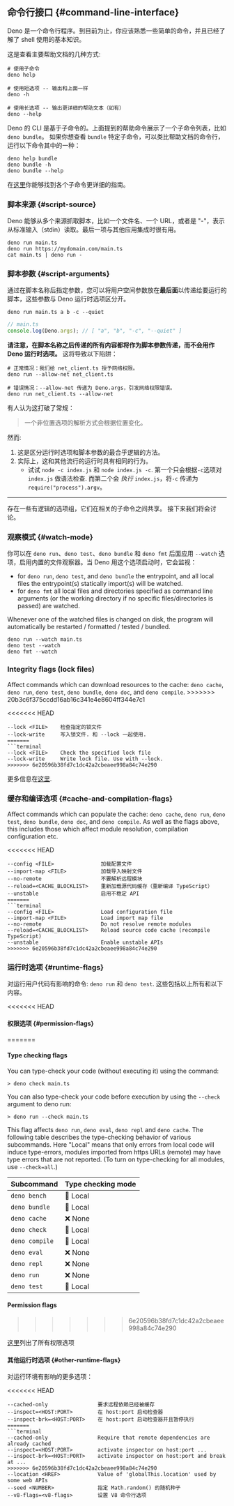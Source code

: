 ## 命令行接口 {#command-line-interface}

Deno 是一个命令行程序。到目前为止，你应该熟悉一些简单的命令，并且已经了解了 shell 使用的基本知识。

这是查看主要帮助文档的几种方式:

```shell
# 使用子命令
deno help

# 使用短选项 -- 输出和上面一样
deno -h

# 使用长选项 -- 输出更详细的帮助文本（如有）
deno --help
```

Deno 的 CLI 是基于子命令的。上面提到的帮助命令展示了一个子命令列表，比如 `deno bundle`。 如果你想查看 `bundle` 特定子命令，可以类比帮助文档的命令行，运行以下命令其中的一种：

```shell
deno help bundle
deno bundle -h
deno bundle --help
```

在[这里](../tools.md)你能够找到各个子命令更详细的指南。

### 脚本来源 {#script-source}

Deno 能够从多个来源抓取脚本，比如一个文件名、一个 URL，或者是 "-"，表示从标准输入（stdin）读取。最后一项与其他应用集成时很有用。

```shell
deno run main.ts
deno run https://mydomain.com/main.ts
cat main.ts | deno run -
```

### 脚本参数 {#script-arguments}

通过在脚本名称后指定参数，您可以将用户空间参数放在**最后面**以传递给要运行的脚本，这些参数与 Deno 运行时选项区分开。

```shell
deno run main.ts a b -c --quiet
```

```ts
// main.ts
console.log(Deno.args); // [ "a", "b", "-c", "--quiet" ]
```

**请注意，在脚本名称之后传递的所有内容都将作为脚本参数传递，而不会用作 Deno 运行时选项。** 这将导致以下陷阱：

```shell
# 正常情况：我们给 net_client.ts 授予网络权限。
deno run --allow-net net_client.ts

# 错误情况：--allow-net 传递为 Deno.args，引发网络权限错误。
deno run net_client.ts --allow-net
```

有人认为这打破了常规：

> 一个非位置选项的解析方式会根据位置变化。

然而:

1. 这是区分运行时选项和脚本参数的最合乎逻辑的方法。
2. 实际上，这和其他流行的运行时具有相同的行为。
   - 试试 `node -c index.js` 和 `node index.js -c`. 第一个只会根据`-c`选项对 `index.js` 做语法检查. 而第二个会 _执行_ `index.js`，将`-c`
     传递为`require("process").argv`。

---

存在一些有逻辑的选项组，它们在相关的子命令之间共享。 接下来我们将会讨论。

### 观察模式 {#watch-mode}

你可以在 `deno run`、`deno test`、`deno bundle` 和 `deno fmt` 后面应用 `--watch` 选项，启用内置的文件观察器。当 Deno 用这个选项启动时，它会监视：

- for `deno run`, `deno test`, and `deno bundle` the entrypoint, and all local files the entrypoint(s) statically
  import(s) will be watched.
- for `deno fmt` all local files and directories specified as command line arguments (or the working directory if no
  specific files/directories is passed) are watched.

Whenever one of the watched files is changed on disk, the program will automatically be restarted / formatted / tested /
bundled.

```shell
deno run --watch main.ts
deno test --watch
deno fmt --watch
```

### Integrity flags (lock files)

Affect commands which can download resources to the cache: `deno cache`, `deno run`, `deno test`, `deno bundle`,
`deno doc`, and `deno compile`. >>>>>>> 20b3c6f375ccdd16ab16c341e4e8604ff344e7c1

<<<<<<< HEAD
```
--lock <FILE>    检查指定的锁文件
--lock-write     写入锁文件. 和 --lock 一起使用.
=======
```terminal
--lock <FILE>    Check the specified lock file
--lock-write     Write lock file. Use with --lock.
>>>>>>> 6e20596b38fd7c1dc42a2cbeaee998a84c74e290
```

更多信息在[这里](../linking_to_external_code/integrity_checking.md).

### 缓存和编译选项 {#cache-and-compilation-flags}

Affect commands which can populate the cache: `deno cache`, `deno run`, `deno test`, `deno bundle`, `deno doc`, and
`deno compile`. As well as the flags above, this includes those which affect module resolution, compilation
configuration etc.

<<<<<<< HEAD
```
--config <FILE>               加载配置文件
--import-map <FILE>           加载导入映射文件
--no-remote                   不要解析远程模块
--reload=<CACHE_BLOCKLIST>    重新加载源代码缓存（重新编译 TypeScript）
--unstable                    启用不稳定 API
=======
```terminal
--config <FILE>               Load configuration file
--import-map <FILE>           Load import map file
--no-remote                   Do not resolve remote modules
--reload=<CACHE_BLOCKLIST>    Reload source code cache (recompile TypeScript)
--unstable                    Enable unstable APIs
>>>>>>> 6e20596b38fd7c1dc42a2cbeaee998a84c74e290
```

### 运行时选项 {#runtime-flags}

对运行用户代码有影响的命令: `deno run` 和 `deno test`. 这些包括以上所有和以下内容。

<<<<<<< HEAD
#### 权限选项 {#permission-flags}
=======
#### Type checking flags

You can type-check your code (without executing it) using the command:

```shell
> deno check main.ts
```

You can also type-check your code before execution by using the `--check`
argument to deno run:

```shell
> deno run --check main.ts
```

This flag affects `deno run`, `deno eval`, `deno repl` and `deno cache`. The
following table describes the type-checking behavior of various subcommands.
Here "Local" means that only errors from local code will induce type-errors,
modules imported from https URLs (remote) may have type errors that are not
reported. (To turn on type-checking for all modules, use `--check=all`.)

| Subcommand     | Type checking mode |
| -------------- | ------------------ |
| `deno bench`   | 📁 Local            |
| `deno bundle`  | 📁 Local            |
| `deno cache`   | ❌ None             |
| `deno check`   | 📁 Local            |
| `deno compile` | 📁 Local            |
| `deno eval`    | ❌ None             |
| `deno repl`    | ❌ None             |
| `deno run`     | ❌ None             |
| `deno test`    | 📁 Local            |

#### Permission flags
>>>>>>> 6e20596b38fd7c1dc42a2cbeaee998a84c74e290

[这里](./permissions.md#permissions-list)列出了所有权限选项

#### 其他运行时选项 {#other-runtime-flags}

对运行环境有影响的更多选项：

<<<<<<< HEAD
```
--cached-only                要求远程依赖已经被缓存
--inspect=<HOST:PORT>        在 host:port 启动检查器
--inspect-brk=<HOST:PORT>    在 host:port 启动检查器并且暂停执行
=======
```terminal
--cached-only                Require that remote dependencies are already cached
--inspect=<HOST:PORT>        activate inspector on host:port ...
--inspect-brk=<HOST:PORT>    activate inspector on host:port and break at ...
>>>>>>> 6e20596b38fd7c1dc42a2cbeaee998a84c74e290
--location <HREF>            Value of 'globalThis.location' used by some web APIs
--seed <NUMBER>              指定 Math.random() 的随机种子
--v8-flags=<v8-flags>        设置 V8 命令行选项
```
